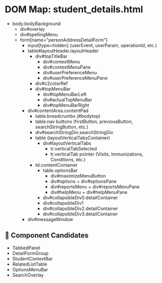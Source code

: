 # DOM Map: student_details.html

- body.bodyBackground
  - div#overlay
  - div#spellingMenu
  - form[name="personAddressDetailForm"]
    - input[type=hidden] (userEvent, userParam, operationId, etc.)
    - table#layoutHeader.layoutHeader
      - div#topTitleBar
        - div#contextMenu
        - div#contextMenuPane
        - div#userPreferenceMenu
        - div#userPreferenceMenuPane
      - div#c2colorRef
      - div#topMenuBar
        - div#topMenuBarLeft
        - div#actualTopMenuBar
        - div#topMenuBarRight
    - div#contentArea.contentPad
      - table.breadcrumbs (#bodytop)
      - table.nav buttons (firstButton, previousButton, searchStringButton, etc.)
      - div#searchStringDiv.searchStringDiv
      - table (layoutVerticalTabsContainer)
        - div#layoutVerticalTabs
          - tr.verticalTabSelected
          - tr.verticalTab pointer (Visits, Immunizations, Conditions, etc.)
      - td.contentContainer
        - table.optionsBar
          - div#maximizeMenuButton
          - div#options + div#optionsPane
          - div#reportsMenu + div#reportsMenuPane
          - div#helpMenu + div#helpMenuPane
        - div#collapsibleDiv0.detailContainer
        - div#collapsibleDiv1
        - div#collapsibleDiv2.detailContainer
        - div#collapsibleDiv3.detailContainer
    - div#messageWindow

## 🧩 Component Candidates
- TabbedPanel
- DetailFormGroup
- StudentContextBar
- RelatedListTable
- OptionsMenuBar
- SearchOverlay
